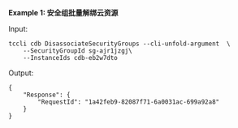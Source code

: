 **Example 1: 安全组批量解绑云资源**



Input: 

```
tccli cdb DisassociateSecurityGroups --cli-unfold-argument  \
    --SecurityGroupId sg-ajr1jzgj\
    --InstanceIds cdb-eb2w7dto
```

Output: 
```
{
    "Response": {
        "RequestId": "1a42feb9-82087f71-6a0031ac-699a92a8"
    }
}
```

